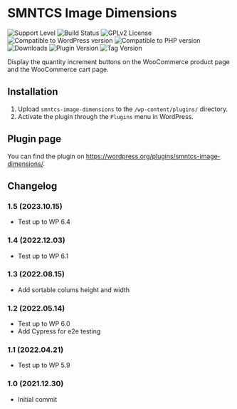 # SMNTCS Image Dimensions

![Support Level](https://img.shields.io/badge/support-active-green.svg)
![Build Status](https://github.com/nielslange/smntcs-image-dimensions/actions/workflows/test.yml/badge.svg)
![GPLv2 License](https://img.shields.io/github/license/nielslange/smntcs-image-dimensions.svg)
![Compatible to WordPress version](https://plugintests.com/plugins/smntcs-image-dimensions/wp-badge.svg)
![Compatible to PHP version](https://plugintests.com/plugins/smntcs-image-dimensions/php-badge.svg)
![Downloads](https://img.shields.io/wordpress/plugin/dt/smntcs-image-dimensions.svg)
![Plugin Version](https://img.shields.io/wordpress/plugin/v/smntcs-image-dimensions.svg)
![Tag Version](https://img.shields.io/github/tag/nielslange/smntcs-image-dimensions.svg)

Display the quantity increment buttons on the WooCommerce product page and the WooCommerce cart page.

## Installation

1. Upload `smntcs-image-dimensions` to the `/wp-content/plugins/` directory.
2. Activate the plugin through the `Plugins` menu in WordPress.

## Plugin page

You can find the plugin on https://wordpress.org/plugins/smntcs-image-dimensions/.

## Changelog

### 1.5 (2023.10.15)

- Test up to WP 6.4

### 1.4 (2022.12.03)

-   Test up to WP 6.1

### 1.3 (2022.08.15)

-   Add sortable colums height and width

### 1.2 (2022.05.14)

-   Test up to WP 6.0
-   Add Cypress for e2e testing

### 1.1 (2022.04.21)

-   Test up to WP 5.9

### 1.0 (2021.12.30)

-   Initial commit
